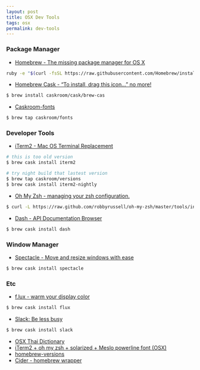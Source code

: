 ```yaml
---
layout: post
title: OSX Dev Tools
tags: osx
permalink: dev-tools
---
```


### Package Manager

- [Homebrew - The missing package manager for OS X](http://brew.sh)

```sh
ruby -e "$(curl -fsSL https://raw.githubusercontent.com/Homebrew/install/master/install)"
```

- [Homebrew Cask - “To install, drag this icon…” no more!](http://caskroom.io)

```sh
$ brew install caskroom/cask/brew-cas
```

- [Caskroom-fonts](https://github.com/caskroom/homebrew-fonts)

```sh
$ brew tap caskroom/fonts
```

### Developer Tools

- [iTerm2 - Mac OS Terminal Replacement](http://iterm2.com)

```sh
# this is too old version
$ brew cask install iterm2

# try night build that lastest version
$ brew tap caskroom/versions
$ brew cask install iterm2-nightly
```
- [Oh My Zsh - managing your zsh configuration.](http://ohmyz.sh)

```sh
$ curl -L https://raw.github.com/robbyrussell/oh-my-zsh/master/tools/install.sh | sh
```

- [Dash - API Documentation Browser](https://kapeli.com/dash)

```sh
$ brew cask install dash
```

### Window Manager

- [Spectacle - Move and resize windows with ease](http://spectacleapp.com)

```sh
$ brew cask install spectacle
```

### Etc

- [f.lux - warm your display color](https://justgetflux.com)

```sh
$ brew cask install flux
```

- [Slack: Be less busy](https://slack.com)

```sh
$ brew cask install slack
```

- [OSX Thai Dictionary](http://www.iviewapp.net/2012/12/thai-dictionary-mac-os-x-mountain-lion.html)
- [iTerm2 + oh my zsh + solarized + Meslo powerline font (OSX)](https://gist.github.com/kevin-smets/8568070)
- [homebrew-versions](https://github.com/caskroom/homebrew-versions)
- [Cider - homebrew wrapper](https://github.com/msanders/cider)
